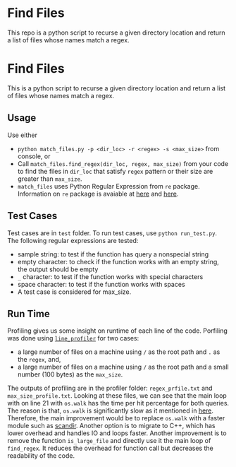 # Find Files
This repo is a python script to recurse a given directory location and return a list of files whose names match a regex.
# Find Files
This is a python script to recurse a given directory location and return a list of files whose names match a regex.
## Usage
Use either 
- `python match_files.py -p <dir_loc> -r <regex> -s <max_size>` from console, or
- Call  `match_files.find_regex(dir_loc, regex, max_size)` from your code to find the files in `dir_loc` that satisfy `regex` pattern or their size are greater than `max_size`.
- `match_files` uses Python Regular Expression from `re` package. Information on `re` package is avaiable at [here](https://developers.google.com/edu/python/regular-expressions) and [here](https://docs.python.org/2/library/re.html).

## Test Cases
 Test cases are in `test` folder. To run test cases, use `python run_test.py`. The following regular expressions are tested:
- sample string: to test if the function has query a nonspecial string
- empty character: to check if the function works with an empty string, the output should be empty
- `_` character: to test if the function works with special characters
- space character: to test if the function works with spaces
- A test case is considered for max_size.

## Run Time
Profiling gives us some insight on runtime of each line of the code. Porfiling was done using [`line_profiler`](https://pypi.org/project/line_profiler/) for two cases:
- a large number of files on a machine using `/` as the root path and `.` as the `regex`, and, 
- a large number of files on a machine using `/` as the root path and a small number (100 bytes) as the `max_size`.

The outputs of profiling are in the profiler folder: `regex_prfile.txt` and `max_size_profile.txt`. Looking at these files, we can see that the main loop with on line 21 with `os.walk` has the time per hit percentage for both queries. The reason is that, `os.walk` is significantly slow as it mentioned in [here](https://github.com/benhoyt/scandir). Therefore, the main improvement would be to replace `os.walk` with a faster module such as [scandir](https://github.com/benhoyt/scandir). Another option is to migrate to C++, which has lower overhead and handles IO and loops faster. 
Another improvement is to remove the function `is_large_file` and directly use it the main loop of `find_regex`. It reduces the overhead for function call but decreases the readability of the code.

